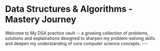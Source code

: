 # Data Structures & Algorithms - Mastery Journey

Welcome to My DSA practice vault -- a growing collection of problems, solutions and explainations designed to sharpen my problem-solving skills and deepen my understanding of core computer science concepts. ---

